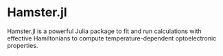 # Hamster.jl
Hamster.jl is a powerful Julia package to fit and run calculations with effective Hamiltonians to compute temperature-dependent optoelectronic properties.
